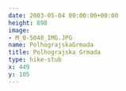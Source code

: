 ```yaml
---
date: 2003-05-04 00:00:00+00:00
height: 898
image:
- M_0-5040_IMG.JPG
name: PolhograjskaGrmada
title: Polhograjska Grmada
type: hike-stub
x: 449
y: 105
---
```


